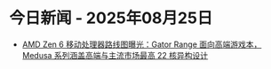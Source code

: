 # 今日新闻 - 2025年08月25日
- [AMD Zen 6 移动处理器路线图曝光：Gator Range 面向高端游戏本，Medusa 系列涵盖高端与主流市场最高 22 核异构设计](https://www.ithome.com/0/877/706.htm)
